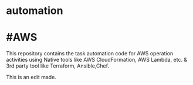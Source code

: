 # automation
#AWS
====================================================================================

This repository contains the task automation code for AWS operation activities using Native tools like AWS CloudFormation, AWS Lambda, etc. & 3rd party tool like Terraform, Ansible,Chef.


This is an edit made.
